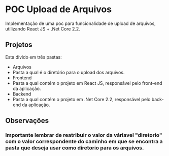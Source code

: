# POC Upload de Arquivos
Implementação de uma poc para funcionalidade de upload de arquivos, utilizando React JS + .Net Core 2.2.

## Projetos
Esta divido em três pastas:
* Arquivos
 * Pasta a qual é o diretório para o upload dos arquivos.
* Frontend
 * Pasta a qual contém o projeto em React JS, responsável pelo front-end da aplicação.
* Backend
 * Pasta a qual contém o projeto em .Net Core 2.2, responsável pelo back-end da aplicação.

## Observações
### Importante lembrar de reatribuir o valor da váriavel "diretorio" com o valor correspondente do caminho em que se encontra a pasta que deseja usar como diretorio para os arquivos. 
